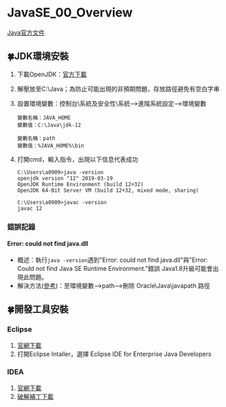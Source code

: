 # JavaSE_00_Overview
[Java官方文件](https://docs.oracle.com/en/java/javase/index.html)

## 🍀JDK環境安裝
1. 下載OpenJDK：[官方下載](https://jdk.java.net/15/)
2. 解壓放至C:\Java；為防止可能出現的非預期問題，存放路徑避免有空白字串
3. 設置環境變數：控制台\系統及安全性\系統-->進階系統設定-->環境變數
	```console
	變數名稱：JAVA_HOME
	變數值：C:\Java\jdk-12
	```

	```console
	變數名稱：path
	變數值：%JAVA_HOME%\bin
	```
4. 打開cmd，輸入指令，出現以下信息代表成功
	```console
	C:\Users\a0909>java -version
	openjdk version "12" 2019-03-19
	OpenJDK Runtime Environment (build 12+32)
	OpenJDK 64-Bit Server VM (build 12+32, mixed mode, sharing)

	C:\Users\a0909>javac -version
	javac 12
	```

### 錯誤記錄
#### Error: could not find java.dll
* 概述：執行`java -version`遇到"Error: could not find java.dll"與"Error: Could not find Java SE Runtime Environment."錯誤
Java1.8升級可能會出現此問題。
* 解決方法([參考](https://errerrors.blogspot.com/2019/10/java-error-could-not-find-javadll.html))：至環境變數-->path-->刪除 Oracle\\Java\\javapath 路徑

## 🍀開發工具安裝
### Eclipse
1. [官網下載](https://www.eclipse.org/downloads/packages/)
2. 打開Eclipse Intaller，選擇 Eclipse IDE for Enterprise Java Developers

### IDEA
1. [官網下載](https://www.jetbrains.com/idea/download/other.html)
2. [破解補丁下載](http://down.123520.net/dir/195471-41857840-9bd3fb)